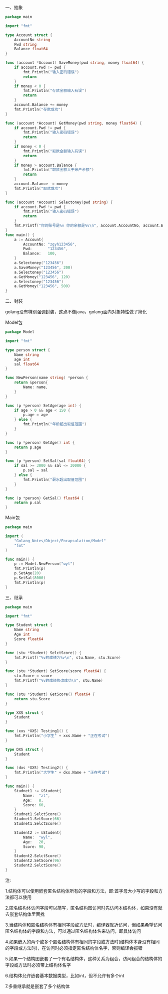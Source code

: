 一、抽象

```go
package main

import "fmt"

type Account struct {
	AccountNo string
	Pwd string
	Balance float64
}

func (account *Account) SaveMoney(pwd string, money float64) {
	if account.Pwd != pwd {
		fmt.Println("输入密码错误")
		return
	}
	if money < 0 {
		fmt.Println("存款金额输入有误")
		return
	}
	account.Balance += money
	fmt.Println("存款成功")
}

func (account *Account) GetMoney(pwd string, money float64) {
	if account.Pwd != pwd {
		fmt.Println("输入密码错误")
		return
	}
	if money < 0 {
		fmt.Println("取款金额输入有误")
		return
	}
	if money > account.Balance {
		fmt.Println("取款金额大于账户余额")
		return
	}
	account.Balance -= money
	fmt.Println("取款成功")
}

func (account *Account) Selectoney(pwd string) {
	if account.Pwd != pwd {
		fmt.Println("输入密码错误")
		return
	}
	fmt.Printf("你的账号是%v 你的余额是%v\n", account.AccountNo, account.Balance)
}
func main() {
	a := Account{
		AccountNo: "zgyh123456",
		Pwd:       "123456",
		Balance:   100,
	}
	a.Selectoney("123456")
	a.SaveMoney("123456", 200)
	a.Selectoney("123456")
	a.GetMoney("123456", 120)
	a.Selectoney("123456")
	a.GetMoney("123456", 500)
}
```

二、封装

golang没有特别强调封装，这点不像java，golang面向对象特性做了简化

Model包

```go
package Model

import "fmt"

type person struct {
	Name string
	age int
	sal float64
}

func NewPerson(name string) *person {
	return &person{
		Name: name,
	}
}

func (p *person) SetAge(age int) {
	if age > 0 && age < 150 {
		p.age = age
	} else {
		fmt.Println("年龄超出取值范围")
	}
}

func (p *person) GetAge() int {
	return p.age
}

func (p *person) SetSal(sal float64) {
	if sal >= 3000 && sal <= 30000 {
		p.sal = sal
	} else {
		fmt.Println("薪水超出取值范围")
	}
}

func (p *person) GetSal() float64 {
	return p.sal
}
```

Main包

```go
package main

import (
	"Golang_Notes/Object/Encapsulation/Model"
	"fmt"
)

func main() {
	p := Model.NewPerson("wyl")
	fmt.Println(p)
	p.SetAge(20)
	p.SetSal(8000)
	fmt.Println(p)
}
```

三、继承

```go
package main

import "fmt"

type Student struct {
	Name string
	Age int
	Score float64
}

func (stu *Student) SelctScore() {
	fmt.Printf("%v的成绩为%v\n", stu.Name, stu.Score)
}

func (stu *Student) SetScore(score float64) {
	stu.Score = score
	fmt.Printf("%v的成绩修改成功\n", stu.Name)
}

func (stu *Student) GetScore() float64 {
	return stu.Score
}

type XXS struct {
	Student
}

func (xxs *XXS) Testing1() {
	fmt.Println("小学生" + xxs.Name + "正在考试")
}

type DXS struct {
	Student
}

func (dxs *XXS) Testing2() {
	fmt.Println("大学生" + dxs.Name + "正在考试")
}

func main() {
	Studnet1 := &Student{
		Name:  "zt",
		Age:   8,
		Score: 60,
	}
	Studnet1.SelctScore()
	Studnet1.SetScore(66)
	Studnet1.SelctScore()

	Student2 := &Student{
		Name:  "wyl",
		Age:   20,
		Score: 90,
	}
	Student2.SelctScore()
	Student2.SetScore(96)
	Student2.SelctScore()
}
```

注:

1.结构体可以使用嵌套匿名结构体所有的字段和方法，即:首字母大小写的字段和方法都可以使用

2.匿名结构体访问字段可以简写，匿名结构图访问时先访问本结构体，如果没有就去嵌套结构体里面找

3.当结构体和匿名结构体有相同字段或方法时，编译器就近访问，但如果希望访问匿名结构体的字段和方法，可以通过匿名结构体名来访问，即具体访问

4.如果嵌入的两个或多个匿名结构体有相同的字段或方法时(结构体本身没有相同的字段或方法时)，在访问时必须指定匿名结构体名字，否则编译会报错

5.如果一个结构图嵌套了一个有名结构体，这种关系为组合，访问组合的结构体的字段或方法时必须带上结构体名字

6.结构体允许嵌套基本数据类型，比如int，但不允许有多个int

7.多重继承就是嵌套了多个结构体